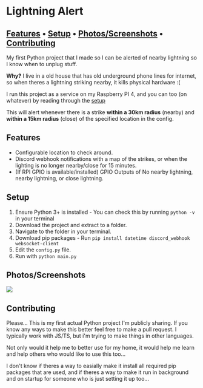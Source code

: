 # Lightning Alert
## [Features](#features) &bull; [Setup](#setup) &bull; [Photos/Screenshots](#photosscreenshots) &bull; [Contributing](#contributing)

My first Python project that I made so I can be alerted of nearby lightning so I know when to unplug stuff.

**Why?** I live in a old house that has old underground phone lines for internet, so when theres a lightning striking nearby, it kills physical hardware :(

I run this project as a service on my Raspberry PI 4, and you can too (on whatever) by reading through the [setup](#setup)

This will alert whenever there is a strike **within a 30km radius** (nearby) and **within a 15km radius** (close) of the specified location in the config.


## Features
- Configurable location to check around.
- Discord webhook notifications with a map of the strikes, or when the lighting is no longer nearby/close for 15 minutes.
- (If RPI GPIO is available/installed) GPIO Outputs of No nearby lightning, nearby lightning, or close lightning.


## Setup
1. Ensure Python 3+ is installed - You can check this by running `python -v` in your terminal
2. Download the project and extract to a folder.
3. Navigate to the folder in your terminal.
4. Download pip packages - Run `pip install datetime discord_webhook websocket-client`
5. Edit the `config.py` file.
6. Run with `python main.py`


## Photos/Screenshots
<img src="https://zachary.lol/assets/lightning_discord_example.png" />


## Contributing
Please... This is my first actual Python project I'm publicly sharing. If you know any ways to make this better feel free to make a pull request. I typically work with JS/TS, but i'm trying to make things in other languages.

Not only would it help me to better use for my home, it would help me learn and help others who would like to use this too...

I don't know if theres a way to easially make it install all required pip packages that are used, and if theres a way to make it run in background and on startup for someone who is just setting it up too...
